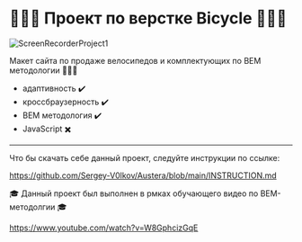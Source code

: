 # :evergreen_tree::bicyclist::deciduous_tree: Проект по верстке Bicycle :evergreen_tree::bicyclist::deciduous_tree:

![ScreenRecorderProject1](https://github.com/user-attachments/assets/a6bf2832-c1b0-46a1-9dac-3f3f3db7cedd)

Макет сайта по продаже велосипедов и комплектующих по BEM методологии :mountain_bicyclist::mountain_bicyclist::mountain_bicyclist:

- адаптивность :heavy_check_mark:
- кроссбраузерность :heavy_check_mark:
- BEM методология :heavy_check_mark:
- JavaScript :heavy_multiplication_x:
---
Что бы скачать себе данный проект, следуйте инструкции по ссылке:

https://github.com/Sergey-V0lkov/Austera/blob/main/INSTRUCTION.md




:mortar_board: Данный проект был выполнен в рмках обучающего видео по BEM-методолгии :mortar_board:

https://www.youtube.com/watch?v=W8GphcizGqE
